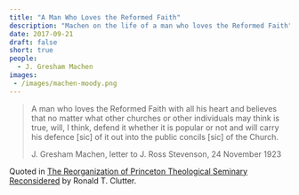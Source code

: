 ```yaml
---
title: "A Man Who Loves the Reformed Faith"
description: "Machen on the life of a man who loves the Reformed Faith"
date: 2017-09-21
draft: false
short: true
people:
  - J. Gresham Machen
images:
 - /images/machen-moody.png
---
```


<blockquote class="blockquote">
  <p class="mb-0">A man who loves the Reformed Faith with all his heart and believes that no matter what other churches or other individuals may think is true, will, I think, defend it whether it is popular or not and will carry his defence [sic] of it out into the public concils [sic] of the Church.</p>
  <footer class="blockquote-footer">J. Gresham Machen, letter to J. Ross Stevenson, 24 November 1923</footer>
</blockquote>

<span class="small">Quoted in [The Reorganization of Princeton Theological Seminary Reconsidered](https://biblicalstudies.org.uk/pdf/gtj/07-2_179.pdf) by Ronald T. Clutter.</span>